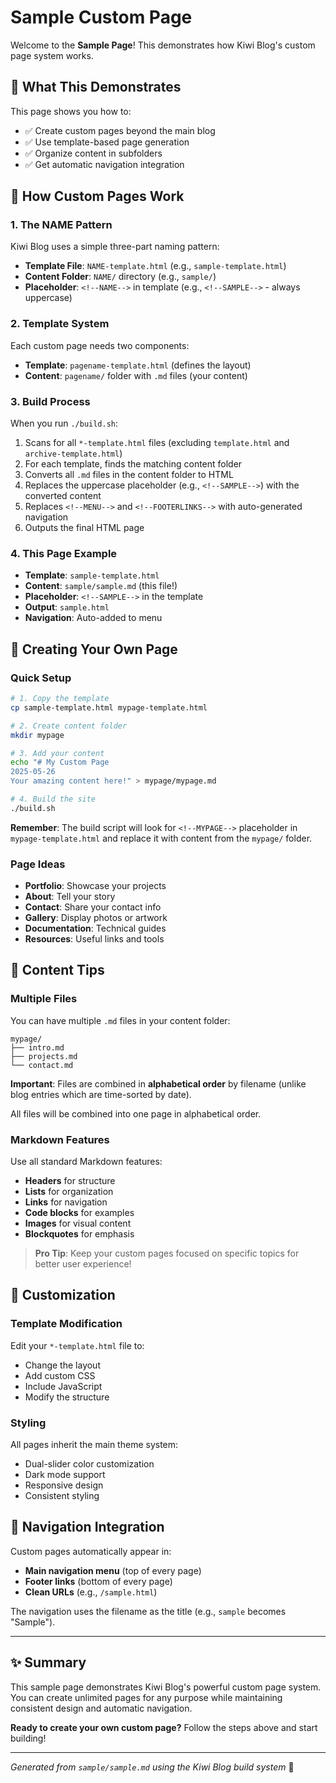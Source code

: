# Sample Custom Page


Welcome to the **Sample Page**! This demonstrates how Kiwi Blog's custom page system works.

## 🎯 What This Demonstrates

This page shows you how to:

- ✅ Create custom pages beyond the main blog
- ✅ Use template-based page generation
- ✅ Organize content in subfolders
- ✅ Get automatic navigation integration

## 🔧 How Custom Pages Work

### 1. The NAME Pattern
Kiwi Blog uses a simple three-part naming pattern:

- **Template File**: `NAME-template.html` (e.g., `sample-template.html`)
- **Content Folder**: `NAME/` directory (e.g., `sample/`)
- **Placeholder**: `<!--NAME-->` in template (e.g., `<!--SAMPLE-->` - always uppercase)

### 2. Template System
Each custom page needs two components:

- **Template**: `pagename-template.html` (defines the layout)
- **Content**: `pagename/` folder with `.md` files (your content)

### 3. Build Process
When you run `./build.sh`:

1. Scans for all `*-template.html` files (excluding `template.html` and `archive-template.html`)
2. For each template, finds the matching content folder
3. Converts all `.md` files in the content folder to HTML
4. Replaces the uppercase placeholder (e.g., `<!--SAMPLE-->`) with the converted content
5. Replaces `<!--MENU-->` and `<!--FOOTERLINKS-->` with auto-generated navigation
6. Outputs the final HTML page

### 4. This Page Example
- **Template**: `sample-template.html`
- **Content**: `sample/sample.md` (this file!)
- **Placeholder**: `<!--SAMPLE-->` in the template
- **Output**: `sample.html`
- **Navigation**: Auto-added to menu

## 🚀 Creating Your Own Page

### Quick Setup
```bash
# 1. Copy the template
cp sample-template.html mypage-template.html

# 2. Create content folder
mkdir mypage

# 3. Add your content
echo "# My Custom Page
2025-05-26
Your amazing content here!" > mypage/mypage.md

# 4. Build the site
./build.sh
```

**Remember**: The build script will look for `<!--MYPAGE-->` placeholder in `mypage-template.html` and replace it with content from the `mypage/` folder.

### Page Ideas

- **Portfolio**: Showcase your projects
- **About**: Tell your story
- **Contact**: Share your contact info
- **Gallery**: Display photos or artwork
- **Documentation**: Technical guides
- **Resources**: Useful links and tools

## 📝 Content Tips

### Multiple Files
You can have multiple `.md` files in your content folder:
```
mypage/
├── intro.md
├── projects.md
└── contact.md
```

**Important**: Files are combined in **alphabetical order** by filename (unlike blog entries which are time-sorted by date).

All files will be combined into one page in alphabetical order.

### Markdown Features
Use all standard Markdown features:

- **Headers** for structure
- **Lists** for organization
- **Links** for navigation
- **Code blocks** for examples
- **Images** for visual content
- **Blockquotes** for emphasis

> **Pro Tip**: Keep your custom pages focused on specific topics for better user experience!

## 🎨 Customization

### Template Modification
Edit your `*-template.html` file to:

- Change the layout
- Add custom CSS
- Include JavaScript
- Modify the structure

### Styling
All pages inherit the main theme system:

- Dual-slider color customization
- Dark mode support
- Responsive design
- Consistent styling

## 🔗 Navigation Integration

Custom pages automatically appear in:

- **Main navigation menu** (top of every page)
- **Footer links** (bottom of every page)
- **Clean URLs** (e.g., `/sample.html`)

The navigation uses the filename as the title (e.g., `sample` becomes "Sample").

---

## ✨ Summary

This sample page demonstrates Kiwi Blog's powerful custom page system. You can create unlimited pages for any purpose while maintaining consistent design and automatic navigation.

**Ready to create your own custom page?** Follow the steps above and start building!

---

*Generated from `sample/sample.md` using the Kiwi Blog build system* 🥝
